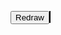 <style>

#canvas {
  border: 1px solid black;
  width: 500px;
  height: 500px;
}

</style>

<button id="redraw">Redraw</button>
<canvas id="canvas"></canvas>

<script>

import { getRandomInteger } from "../../src/internal/individuals-as-points/common/utils.js"

let background = lively.query(this, "#canvas")

let drawingPoints = [{}, {}, {}, {}, {}, {}, {}, {}, {}, {}, {}, {}, {}, {}, {}, {}, {}, {}, {}, {}, {}, {}, {}, {}, {}, {}, {}, {}, {}, {}, {}, {}, {}, {}, {}, {}, {}, {}, {}, {}, {}, {}, {}, {}, {}, {}, {}, {}, {}, {}, {}, {}, {}, {}, {}, {}, {}, {}, {}, {}, {}, {}, {}, {}, {}, {}, {}, {}, {}, {}, {}, {}, {}, {}, {}, {}, {}, {}, {}, {}, {}, {}, {}, {}, {}, {}, {}]

drawingPoints.forEach(point => {
  point.color = "#00ff00ff"
  point.size = 5
})

lively.query(this, "#redraw").addEventListener("click", () => {
  randomizePositions(drawingPoints)
  draw(drawingPoints)
})

randomizePosition(drawingPoints)
draw(drawingPoints)

function randomizePositions(points) {
  points.forEach(point => {
    point.x = getRandomInteger(0, 500)
    point.y = getRandomInteger(0, 500)
  })
}

function draw(points) {
  let context = background.getContext("2d")
  context.save()
  
  context.clearRect(0, 0, 500, 500)
  
  points.forEach(point => {
    context.fillRect(
      point.x, 
      point.y, 
      point.size, 
      point.size
    )
    context.strokeRect(
      point.x - 1, 
      point.y - 1, 
      point.size + 2, 
      point.size + 2
    )
    context.fillStyle = point.color
    context.fill()
  })
  
  context.restore()
}

</script>